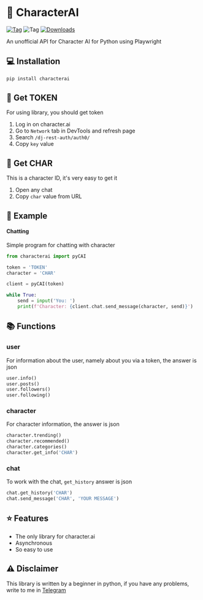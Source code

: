# 💬 CharacterAI
[![Tag](https://img.shields.io/badge/chat-telegram-blue?style=flat&logo=Telegram)](https://t.me/characterapi)
![Tag](https://img.shields.io/github/license/kramcat/CharacterAI)
[![Downloads](https://static.pepy.tech/badge/characterai/month)](https://pepy.tech/project/characterai)

An unofficial API for Character AI for Python using Playwright

## 💻 Installation
```bash
pip install characterai
```

## 🔐 Get TOKEN
For using library, you should get token
1. Log in on character.ai
2. Go to `Network` tab in DevTools and refresh page
3. Search `/dj-rest-auth/auth0/`
4. Copy `key` value

## 🔐 Get CHAR
This is a character ID, it's very easy to get it
1. Open any chat
2. Copy `char` value from URL

## 📙 Example
#### Chatting
Simple program for chatting with character
```Python
from characterai import pyCAI

token = 'TOKEN'
character = 'CHAR'

client = pyCAI(token)

while True:
    send = input('You: ')
    print(f'Character: {client.chat.send_message(character, send)}')
```

## 📚 Functions
### user
For information about the user, namely about you via a token, the answer is json
```python
user.info()
user.posts()
user.followers()
user.following()
```
### character
For character information, the answer is json
```python
character.trending()
character.recommended()
character.categories()
character.get_info('CHAR')
```
### chat
To work with the chat, `get_history` answer is json
```python
chat.get_history('CHAR')
chat.send_message('CHAR', 'YOUR MESSAGE')
```

## ⭐️ Features
- The only library for character.ai
- Asynchronous
- So easy to use

## ⚠️ Disclaimer
This library is written by a beginner in python, if you have any problems, write to me in [Telegram](https://t.me/kramcat)

